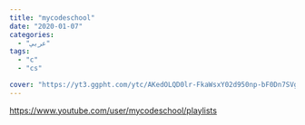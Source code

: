 ```yaml
---
title: "mycodeschool"
date: "2020-01-07"
categories:
  - "عربي"
tags:
  - "c"
  - "cs"

cover: "https://yt3.ggpht.com/ytc/AKedOLQD0lr-FkaWsxY02d950np-bF0Dn7SVg-eXDbQO=s88-c-k-c0x00ffffff-no-rj"
---
```


https://www.youtube.com/user/mycodeschool/playlists
